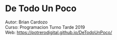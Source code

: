# De Todo Un Poco
Autor: Brian Cardozo<br>
Curso: Programacion Turno Tarde 2019<br>
Web: https://potrerodigital.github.io/DeTodoUnPoco/<br>
